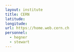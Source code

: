 ```yaml
---
layout: institute
title: CERN
latitude:
longitude:
url: https://home.web.cern.ch
personnel:
  - hegner
  - stewart
---
```


